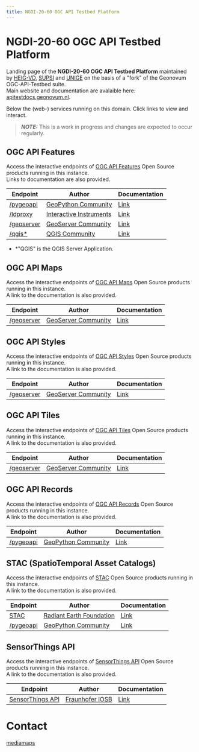 ```yaml
---
title: NGDI-20-60 OGC API Testbed Platform
---
```


# NGDI-20-60 OGC API Testbed Platform

Landing page of the **NGDI-20-60 OGC API Testbed Platform** maintained <br> by [HEIG-VD](https://heig-vd.ch/rad/instituts/mei/mediamaps), [SUPSI](https://www.supsi.ch/ist/servizi/geomatica.html) and [UNIGE](https://www.unige.ch/environnement/en/) on the basis of a "fork" of the Geonovum OGC-API-Testbed suite.    
Main website and documentation are avalaible here: [apitestdocs.geonovum.nl](https://apitestdocs.geonovum.nl).
 
Below the (web-) services running on this domain. Click links to view and interact.

> **_NOTE:_**  This is a work in progress and changes are expected to occur regularly.

## OGC API Features

Access the interactive endpoints of [OGC API Features](https://ogcapi.ogc.org/features/) 
Open Source products running in this instance. 
<br>Links to documentation are also provided.

| Endpoint | Author | Documentation |
|--------|------|-------------|
| [/pygeoapi](/pygeoapi) | [GeoPython Community](https://geopython.github.io/) | [Link](https://docs.pygeoapi.io/en/latest/)|
| [/ldproxy](/ldproxy) | [Interactive Instruments](https://www.interactive-instruments.de/en/) | [Link](https://interactive-instruments.github.io/ldproxy/)|
| [/geoserver](/geoserver/ogc/features) | [GeoServer Community](https://geoserver.org/) | [Link](https://docs.geoserver.org/latest/en/user/community/ogc-api/index.html)|
| [/qgis*](/qgis/wfs3) | [QGIS Community](https://qgis.org/en/site/) | [Link](https://docs.qgis.org/3.22/en/docs/server_manual/services/ogcapif.html)|

* *"QGIS" is the QGIS Server Application.
<!-- * *[WMS endpoint of the R-Pod imagery](/qgis?SERVICE=WMS&VERSION=1.3.0&REQUEST=GetCapabilities) -->

## OGC API Maps

Access the interactive endpoints of [OGC API Maps](https://ogcapi.ogc.org/maps/) 
Open Source products running in this instance. 
<br>A link to the documentation is also provided.

| Endpoint | Author | Documentation |
|--------|------|-------------|
| [/geoserver](/geoserver/ogc/maps) | [GeoServer Community](https://geoserver.org/) | [Link](https://docs.geoserver.org/latest/en/user/community/ogc-api/index.html)|

## OGC API Styles

Access the interactive endpoints of [OGC API Styles](https://ogcapi.ogc.org/styles/) 
Open Source products running in this instance. 
<br>A link to the documentation is also provided.

| Endpoint | Author | Documentation |
|--------|------|-------------|
| [/geoserver](/geoserver/ogc/styles) | [GeoServer Community](https://geoserver.org/) | [Link](https://docs.geoserver.org/latest/en/user/community/ogc-api/index.html)|

## OGC API Tiles

Access the interactive endpoints of [OGC API Tiles](https://ogcapi.ogc.org/tiles/) 
Open Source products running in this instance. 
<br>A link to the documentation is also provided.

| Endpoint | Author | Documentation |
|--------|------|-------------|
| [/geoserver](/geoserver/ogc/tiles) | [GeoServer Community](https://geoserver.org/) | [Link](https://docs.geoserver.org/latest/en/user/community/ogc-api/index.html)|

## OGC API Records

Access the interactive endpoints of [OGC API Records](https://ogcapi.ogc.org/records/) 
Open Source products running in this instance. 
<br>A link to the documentation is also provided.

| Endpoint | Author | Documentation |
|--------|------|-------------|
| [/pygeoapi](/pygeoapi) | [GeoPython Community](https://geopython.github.io/) | [Link](https://docs.pygeoapi.io/)|

## STAC (SpatioTemporal Asset Catalogs)

Access the interactive endpoints of [STAC](https://stacspec.org/en) 
Open Source products running in this instance. 
<br>A link to the documentation is also provided.

| Endpoint | Author | Documentation |
|--------|------|-------------|
| [STAC](https://explorer.swissdatacube.org/stac) | [Radiant Earth Foundation](https://www.radiant.earth/techresource/spatio-temporal-asset-catalog-stac/) | [Link](https://stacspec.org/en/tutorials/)|
|[/pygeoapi](https://ogc.heig-vd.ch/pygeoapi/stac?f=html) | [GeoPython Community](https://geopython.github.io/) | [Link](https://docs.pygeoapi.io/)|

## SensorThings API

Access the interactive endpoints of [SensorThings API](https://www.ogc.org/standards/sensorthings) 
Open Source products running in this instance. 
<br>A link to the documentation is also provided.

| Endpoint | Author | Documentation |
|--------|------|-------------|
| [SensorThings API](https://geoservice2.ist.supsi.ch/indg/frost/v1.1) | [Fraunhofer IOSB](https://www.iosb.fraunhofer.de/en/projects-and-products/frost-server.html) | [Link](https://fraunhoferiosb.github.io/FROST-Server/)|


<!-- ## Storage Services

The above services serve data from local files (e.g. GeoPackage) and these storage services:

* "PostGIS" - access via <server-domain-name> port 5432 - spatial database based on PostgreSQL. 

## Supporting Services

These are services for administration and maintenance.

| Endpoint | What | Author | Docs | HOWTO
| --- | --- | --- | --- | --- 
| [PGAdmin](/pgadmin) | Manage PostgreSQL Data | PGAdmin Community | [docs](https://www.pgadmin.org/) | [HOWTO](https://apitestdocs.geonovum.nl/howto/howto_pgadmin/)  
| [Portainer](/portainer/) | Visual Docker Manager | [portainer.io](https://portainer.io) | [docs](https://documentation.portainer.io) | [HOWTO](https://apitestdocs.geonovum.nl/howto/howto_portainer/)  
| [GeoHealthCheck](/ghc) | OGC Services Monitor | [GeoPython Community](https://geopython.github.io)  | [docs](https://geohealthcheck.org) | [HOWTO](https://apitestdocs.geonovum.nl/howto/howto_ghc/)  

# Links

* [Project GitHub Repo](https://github.com/Geonovum/ogc-api-testbed)
* [apitestdocs.geonovum.nl](https://apitestdocs.geonovum.nl) - all documentation


# Questions?

[![Gitter](https://img.shields.io/gitter/room/Geonovum/ogc-api-testbed.svg?style=flat-square)](https://gitter.im/Geonovum/ogc-api-testbed) -->

# Contact
[mediamaps](https://heig-vd.ch/rad/instituts/mei/mediamaps)

